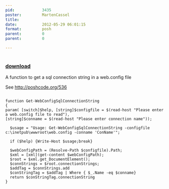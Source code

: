 ```yaml
---
pid:            3435
poster:         MartenCassel
title:          
date:           2012-05-29 06:01:15
format:         posh
parent:         0
parent:         0

---
```


# 

### [download](3435.ps1)

A function to get a sql connection string in a web.config file

See http://poshcode.org/536

```posh

function Get-WebConfigSqlConnectionString 
{
param( [switch]$help, [string]$configfile = $(read-host "Please enter a web.config file to read"), 
[string]$conname = $(read-host "Please enter connection name"));

  $usage = "Usage: Get-WebConfigSqlConnectionString -configfile c:\inetpub\wwwroot\web.config -conname 'ConName'";

  if ($help) {Write-Host $usage;break}

  $webConfigPath = (Resolve-Path $configfile).Path;
  $xml = [xml](get-content $webConfigPath);
  $root = $xml.get_DocumentElement();
  $connStrings = $root.connectionStrings;
  $addTag = $connStrings.add
  $conStringTag = $addTag | Where { $_.Name -eq $conname}
  return $conStringTag.connectionString
}
```
